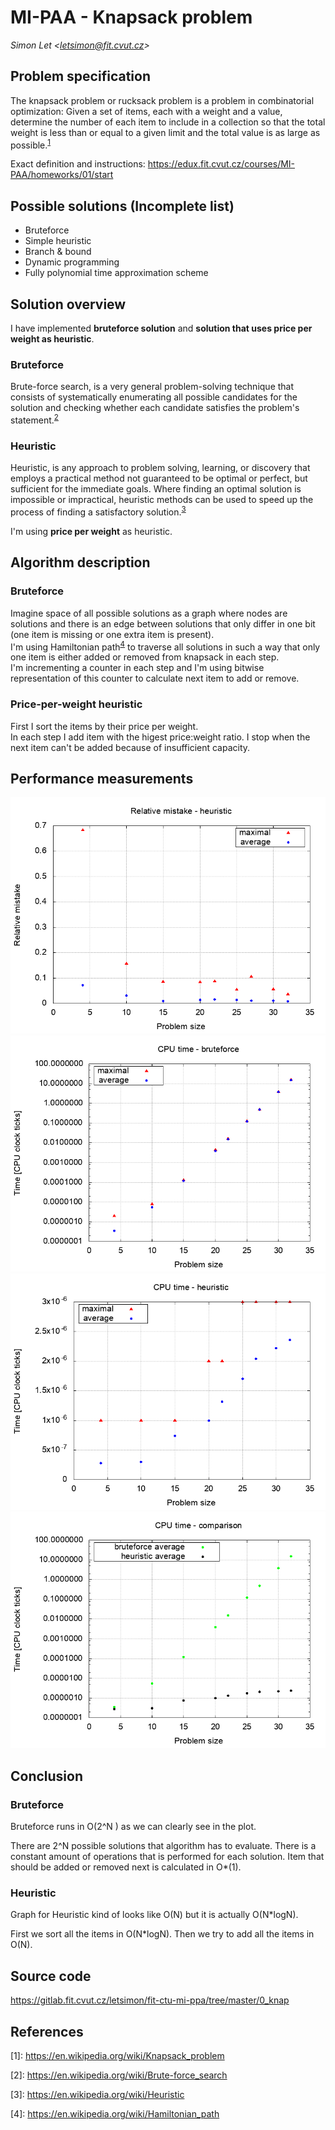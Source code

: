 # MI-PAA - Knapsack problem
*Simon Let \<letsimon@fit.cvut.cz\>*

## Problem specification
The knapsack problem or rucksack problem is a problem in combinatorial optimization: Given a set of items, each with a weight and a value, determine the number of each item to include in a collection so that the total weight is less than or equal to a given limit and the total value is as large as possible.<sup>[1]</sup>  

Exact definition and instructions: https://edux.fit.cvut.cz/courses/MI-PAA/homeworks/01/start

## Possible solutions (Incomplete list)
- Bruteforce
- Simple heuristic
- Branch & bound
- Dynamic programming
- Fully polynomial time approximation scheme


## Solution overview
I have implemented **bruteforce solution** and **solution that uses price per weight as heuristic**.

### Bruteforce
Brute-force search, is a very general problem-solving technique that consists of systematically enumerating all possible candidates for the solution and checking whether each candidate satisfies the problem's statement.<sup>[2]</sup>

### Heuristic 
Heuristic, is any approach to problem solving, learning, or discovery that employs a practical method not guaranteed to be optimal or perfect, but sufficient for the immediate goals. Where finding an optimal solution is impossible or impractical, heuristic methods can be used to speed up the process of finding a satisfactory solution.<sup>[3]</sup>

I'm using **price per weight** as heuristic.

## Algorithm description

### Bruteforce
Imagine space of all possible solutions as a graph where nodes are solutions and there is an edge between solutions that only differ in one bit (one item is missing or one extra item is present).  
I'm using Hamiltonian path<sup>[4]</sup> to traverse all solutions in such a way that only one item is either added or removed from knapsack in each step.  
I'm incrementing a counter in each step and I'm using bitwise representation of this counter to calculate next item to add or remove.  


### Price-per-weight heuristic 
First I sort the items by their price per weight.  
In each step I add item with the higest price:weight ratio.
I stop when the next item can't be added because of insufficient capacity.


## Performance measurements 

![Relative mistake](plots/miss_he.png)
![CPU time - bruteforce](plots/time_bf.png)
![CPU time - heuristic](plots/time_he.png)
![CPU time - comparison](plots/time_both.png)


## Conclusion

### Bruteforce
Bruteforce runs in O(2^N ) as we can clearly see in the plot.

There are 2^N possible solutions that algorithm has to evaluate.
There is a constant amount of operations that is performed for each solution.
Item that should be added or removed next is calculated in O\*(1).

### Heuristic
Graph for Heuristic kind of looks like O(N) but it is actually O(N\*logN).

First we sort all the items in O(N\*logN).
Then we try to add all the items in O(N).


## Source code
https://gitlab.fit.cvut.cz/letsimon/fit-ctu-mi-ppa/tree/master/0_knap



## References

[1]: https://en.wikipedia.org/wiki/Knapsack_problem  
\[1\]: https://en.wikipedia.org/wiki/Knapsack_problem

[2]: https://en.wikipedia.org/wiki/Brute-force_search
\[2\]: https://en.wikipedia.org/wiki/Brute-force_search

[3]: https://en.wikipedia.org/wiki/Heuristic
\[3\]: https://en.wikipedia.org/wiki/Heuristic

[4]: https://en.wikipedia.org/wiki/Hamiltonian_path
\[4\]: https://en.wikipedia.org/wiki/Hamiltonian_path


